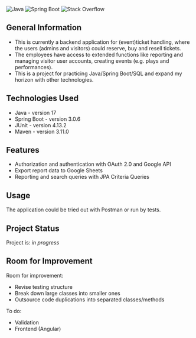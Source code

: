 ![Java](https://img.shields.io/badge/java-%23ED8B00.svg?style=for-the-badge&logo=openjdk&logoColor=white) 
![Spring Boot](https://img.shields.io/badge/Spring_Boot-F2F4F9?style=for-the-badge&logo=spring-boot)
![Stack Overflow](https://img.shields.io/badge/-Stackoverflow-FE7A16?style=for-the-badge&logo=stack-overflow&logoColor=white)


## General Information
- This is currently a backend application for (event)ticket handling, where the users (admins and visitors) could reserve, buy and resell tickets.
- The employees have access to extended functions like reporting and managing visitor user accounts, creating events (e.g. plays and performances).
- This is a project for practicing Java/Spring Boot/SQL and expand my horizon with other technologies.

## Technologies Used
- Java - version 17
- Spring Boot - version 3.0.6
- JUnit - version 4.13.2
- Maven - version 3.11.0

## Features
- Authorization and authentication with OAuth 2.0 and Google API
- Export report data to Google Sheets
- Reporting and search queries with JPA Criteria Queries

## Usage
The application could be tried out with Postman or run by tests.

## Project Status
Project is: _in progress_ 

## Room for Improvement

Room for improvement:
- Revise testing structure
- Break down large classes into smaller ones
- Outsource code duplications into separated classes/methods

To do:
- Validation
- Frontend (Angular)





